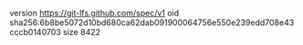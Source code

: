 version https://git-lfs.github.com/spec/v1
oid sha256:6b8be5072d10bd680ca62dab091900064756e550e239edd708e43cccb0140703
size 8422
